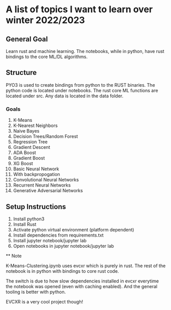 # A list of topics I want to learn over winter 2022/2023

## General Goal

Learn rust and machine learning. The notebooks, while in python, have rust bindings to the core ML/DL algorithms.

## Structure
PYO3 is used to create bindings from python to the RUST binaries.
The python code is located under notebooks.
The rust core ML functions are located under src.
Any data is located in the data folder. 

### Goals

1. K-Means
2. K-Nearest Neighbors
3. Naive Bayes
4. Decision Trees/Random Forest
5. Regression Tree
6. Gradient Descent
7. ADA Boost
8. Gradient Boost
9. XG Boost
10. Basic Neural Network
11. With backpropogation
12. Convolutional Neural Networks
13. Recurrent Neural Networks
14. Generative Adversarial Networks

## Setup Instructions

1. Install python3
2. Install Rust
3. Activate python virtual environment (platform dependent)
4. Install dependencies from requirements.txt
5. Install jupyter notebook/jupyter lab
6. Open notebooks in jupyter notebook/jupyter lab

\*\* Note

K-Means-Clustering.ipynb uses evcxr which is purely in rust. The rest of the notebook is in python with bindings to core rust code.

The switch is due to how slow dependencies installed in evcxr everytime the notebook was opened (even with caching enabled). And the general tooling is better with python.

EVCXR is a very cool project though!
